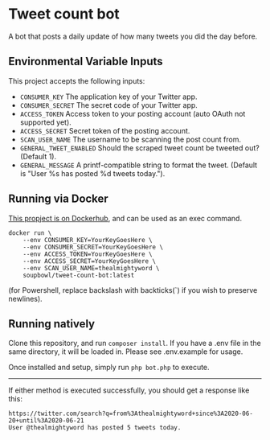 # Tweet count bot
A bot that posts a daily update of how many tweets you did the day before.

## Environmental Variable Inputs
This project accepts the following inputs:

* `CONSUMER_KEY` The application key of your Twitter app.
* `CONSUMER_SECRET` The secret code of your Twitter app.
* `ACCESS_TOKEN` Access token to your posting account (auto OAuth not supported yet).
* `ACCESS_SECRET` Secret token of the posting account.
* `SCAN_USER_NAME` The username to be scanning the post count from.
* `GENERAL_TWEET_ENABLED` Should the scraped tweet count be tweeted out? (Default 1).
* `GENERAL_MESSAGE` A printf-compatible string to format the tweet. (Default is "User %s has posted %d tweets today.").

## Running via Docker
[This propject is on Dockerhub][dockerimg], and can be used as an exec command.

```
docker run \
	--env CONSUMER_KEY=YourKeyGoesHere \
	--env CONSUMER_SECRET=YourKeyGoesHere \
	--env ACCESS_TOKEN=YourKeyGoesHere \
	--env ACCESS_SECRET=YourKeyGoesHere \
	--env SCAN_USER_NAME=thealmightyword \
	soupbowl/tweet-count-bot:latest
```
(for Powershell, replace backslash with backticks(`) if you wish to preserve newlines).

## Running natively
Clone this repository, and run `composer install`. If you have a .env file in the same directory, it will be loaded in. Please see .env.example for usage.

Once installed and setup, simply run `php bot.php` to execute.

---

If either method is executed successfully, you should get a response like this:
```
https://twitter.com/search?q=from%3Athealmightyword+since%3A2020-06-20+until%3A2020-06-21
User @thealmightyword has posted 5 tweets today.
```

[dockerimg]: https://hub.docker.com/repository/docker/soupbowl/tweet-count-bot